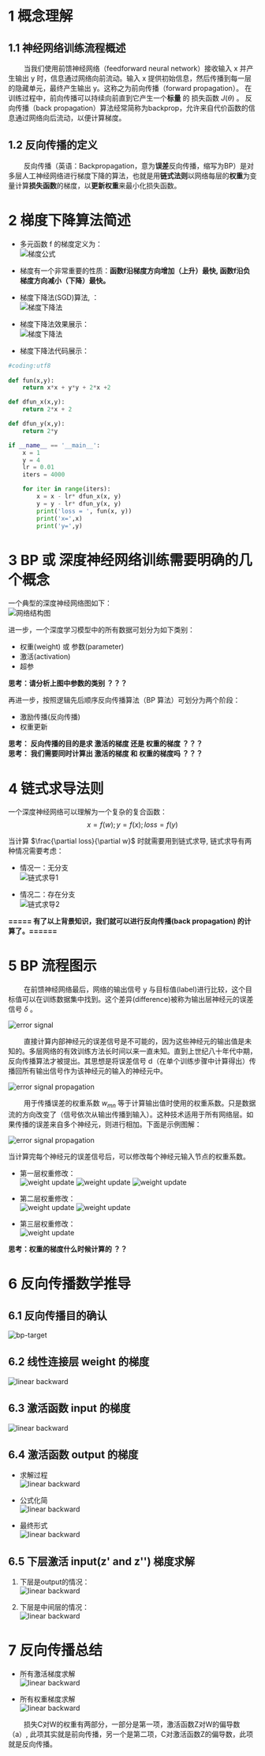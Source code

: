 # 1 概念理解

## 1.1 神经网络训练流程概述

&nbsp;&nbsp;&nbsp;&nbsp;&nbsp;&nbsp;&nbsp;&nbsp;当我们使用前馈神经网络（feedforward neural network）接收输入 x 并产生输出 y 时，信息通过网络向前流动。输入 x 提供初始信息，然后传播到每一层的隐藏单元，最终产生输出 y。这称之为前向传播（forward propagation）。
在训练过程中，前向传播可以持续向前直到它产生一个**标量** 的 损失函数 $J(\theta)$ 。
反向传播（back propagation）算法经常简称为backprop，允许来自代价函数的信息通过网络向后流动，以便计算梯度。<br>

## 1.2 反向传播的定义
&nbsp;&nbsp;&nbsp;&nbsp;&nbsp;&nbsp;&nbsp;&nbsp;反向传播（英语：Backpropagation，意为**误差**反向传播，缩写为BP）是对多层人工神经网络进行梯度下降的算法，也就是用**链式法则**以网络每层的**权重**为变量计算**损失函数**的梯度，以**更新权重**来最小化损失函数。<br>

# 2 梯度下降算法简述
- 多元函数 f 的梯度定义为：<br>
![梯度公式](images/back-propagation-formula1.jpg)

- 梯度有一个非常重要的性质：**函数f沿梯度方向增加（上升）最快, 函数f沿负梯度方向减小（下降）最快。**

- 梯度下降法(SGD)算法, ：<br>
![梯度下降法](images/back-propagation-figure1.jpg)

- 梯度下降法效果展示：<br>
![梯度下降法](images/back-propagation-gif1.gif)

- 梯度下降法代码展示：<br>
```python
#coding:utf8
    
def fun(x,y):
    return x*x + y*y + 2*x +2

def dfun_x(x,y): 
    return 2*x + 2 

def dfun_y(x,y):
    return 2*y

if __name__ == '__main__':    
    x = 1
    y = 4
    lr = 0.01
    iters = 4000

    for iter in range(iters):
        x = x - lr* dfun_x(x, y)
        y = y - lr* dfun_y(x, y)
        print('loss = ', fun(x, y))
        print('x=',x)
        print('y=',y)
```

# 3 BP 或 深度神经网络训练需要明确的几个概念

一个典型的深度神经网络图如下：<br>
![网络结构图](images/back-propagation-figure2.jpg)

进一步，一个深度学习模型中的所有数据可划分为如下类别：
- 权重(weight) 或 参数(parameter)
- 激活(activation)
- 超参

**思考：请分析上图中参数的类别 ？？？**

再进一步，按照逻辑先后顺序反向传播算法（BP 算法）可划分为两个阶段：<br>
- 激励传播(反向传播)
- 权重更新

**思考： 反向传播的目的是求 激活的梯度 还是 权重的梯度 ？？？** <br>
**思考： 我们需要同时计算出 激活的梯度 和 权重的梯度吗 ？？？** <br>

# 4 链式求导法则
一个深度神经网络可以理解为一个复杂的复合函数：<br>
$$x = f(w); y = f(x); loss = f(y)$$

当计算 $\frac{\partial loss}{\partial w}$ 时就需要用到链式求导, 链式求导有两种情况需要考虑：

- 情况一：无分支 <br>
![链式求导1](images/back-propagation-figure3.jpg)

- 情况二：存在分支 <br>
![链式求导2](images/back-propagation-figure4.jpg)

**===== 有了以上背景知识，我们就可以进行反向传播(back propagation) 的计算了。======**

# 5 BP 流程图示
&nbsp;&nbsp;&nbsp;&nbsp;&nbsp;&nbsp;&nbsp;&nbsp;在前馈神经网络最后，网络的输出信号 y 与目标值(label)进行比较，这个目标值可以在训练数据集中找到。这个差异(difference)被称为输出层神经元的误差信号 $\delta$ 。

![error signal](images/back-propagation-figure5.jpg)

&nbsp;&nbsp;&nbsp;&nbsp;&nbsp;&nbsp;&nbsp;&nbsp;直接计算内部神经元的误差信号是不可能的，因为这些神经元的输出值是未知的。多层网络的有效训练方法长时间以来一直未知。直到上世纪八十年代中期，反向传播算法才被提出。其思想是将误差信号 d（在单个训练步骤中计算得出）传播回所有输出信号作为该神经元的输入的神经元中。<br>

![error signal propagation](images/back-propagation-figure6.jpg)

&nbsp;&nbsp;&nbsp;&nbsp;&nbsp;&nbsp;&nbsp;&nbsp;用于传播误差的权重系数 $w_{mn}$ 等于计算输出值时使用的权重系数。只是数据流的方向改变了（信号依次从输出传播到输入）。这种技术适用于所有网络层。如果传播的误差来自多个神经元，则进行相加。下面是示例图解：<br>

![error signal propagation](images/back-propagation-figure7.jpg)

当计算完每个神经元的误差信号后，可以修改每个神经元输入节点的权重系数。<br>

- 第一层权重修改：<br>
![weight update](images/back-propagation-figure8.jpg)
![weight update](images/back-propagation-figure9.jpg)
![weight update](images/back-propagation-figure10.jpg)

- 第二层权重修改：<br>
![weight update](images/back-propagation-figure11.jpg)
![weight update](images/back-propagation-figure12.jpg)

- 第三层权重修改：<br>
![weight update](images/back-propagation-figure13.jpg)

**思考：权重的梯度什么时候计算的 ？？**

# 6 反向传播数学推导
## 6.1 反向传播目的确认
![bp-target](images/back-propagation-figure14.jpg)

## 6.2 线性连接层 weight 的梯度
![linear backward](images/back-propagation-figure15.jpg)

## 6.3 激活函数 input 的梯度
![linear backward](images/back-propagation-figure16.jpg)

## 6.4 激活函数 output 的梯度
- 求解过程 <br>
![linear backward](images/back-propagation-figure17.jpg)

- 公式化简 <br>
![linear backward](images/back-propagation-figure18.jpg)

- 最终形式 <br>
![linear backward](images/back-propagation-figure19.jpg)

## 6.5 下层激活 input(z' and z'') 梯度求解
1. 下层是output的情况：<br>
![linear backward](images/back-propagation-figure20.jpg)

2. 下层是中间层的情况：<br>
![linear backward](images/back-propagation-figure21.jpg)

# 7 反向传播总结
- 所有激活梯度求解 <br>
![linear backward](images/back-propagation-figure22.jpg)

- 所有权重梯度求解 <br>
![linear backward](images/back-propagation-figure23.jpg)

&nbsp;&nbsp;&nbsp;&nbsp;&nbsp;&nbsp;&nbsp;&nbsp;损失C对W的权重有两部分，一部分是第一项，激活函数Z对W的偏导数（a）, 此项其实就是前向传播，另一个是第二项，C对激活函数Z的偏导数，此项就是反向传播。<br>
